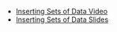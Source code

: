  - [Inserting Sets of Data Video](https://github.com/danielvivacqua/SQLTutorial/blob/master/Resources/Inserting%20sets.mp4)
 - [Inserting Sets of Data Slides](https://github.com/danielvivacqua/SQLTutorial/blob/master/Resources/Inserting%20Sets%20of%20Data.pdf)
